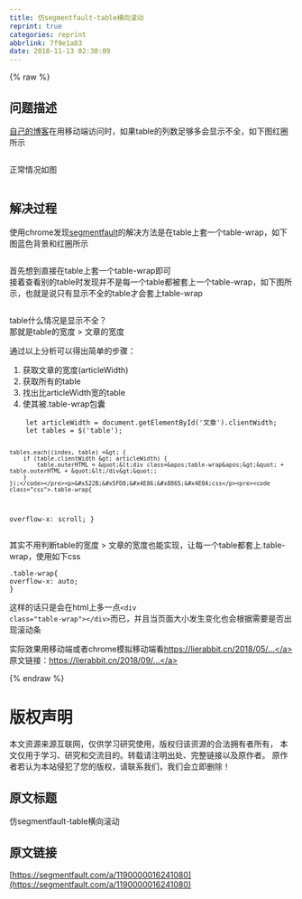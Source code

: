 ```yaml
---
title: 仿segmentfault-table横向滚动
reprint: true
categories: reprint
abbrlink: 7f9e1a83
date: 2018-11-13 02:30:09
---
```


{% raw %}
<h2>&#x95EE;&#x9898;&#x63CF;&#x8FF0;</h2><p><a href="https://lierabbit.cn" rel="nofollow noreferrer">&#x81EA;&#x5DF1;&#x7684;&#x535A;&#x5BA2;</a>&#x5728;&#x7528;&#x79FB;&#x52A8;&#x7AEF;&#x8BBF;&#x95EE;&#x65F6;&#xFF0C;&#x5982;&#x679C;table&#x7684;&#x5217;&#x6570;&#x8DB3;&#x591F;&#x591A;&#x4F1A;&#x663E;&#x793A;&#x4E0D;&#x5168;&#xFF0C;&#x5982;&#x4E0B;&#x56FE;&#x7EA2;&#x5708;&#x6240;&#x793A;</p><p><span class="img-wrap"><img data-src="/img/bVbgjlz?w=800&amp;h=938" src="https://static.alili.tech/img/bVbgjlz?w=800&amp;h=938" alt="" title=""></span></p><p>&#x6B63;&#x5E38;&#x60C5;&#x51B5;&#x5982;&#x56FE;</p><p><span class="img-wrap"><img data-src="/img/bVbgjlM?w=2066&amp;h=244" src="https://static.alili.tech/img/bVbgjlM?w=2066&amp;h=244" alt="" title=""></span></p><h2>&#x89E3;&#x51B3;&#x8FC7;&#x7A0B;</h2><p>&#x4F7F;&#x7528;chrome&#x53D1;&#x73B0;<a href="https://segmentfault.com">segmentfault</a>&#x7684;&#x89E3;&#x51B3;&#x65B9;&#x6CD5;&#x662F;&#x5728;table&#x4E0A;&#x5957;&#x4E00;&#x4E2A;table-wrap&#xFF0C;&#x5982;&#x4E0B;&#x56FE;&#x84DD;&#x8272;&#x80CC;&#x666F;&#x548C;&#x7EA2;&#x5708;&#x6240;&#x793A;</p><p><span class="img-wrap"><img data-src="/img/bVbgjlV?w=2766&amp;h=1476" src="https://static.alili.tech/img/bVbgjlV?w=2766&amp;h=1476" alt="" title=""></span></p><p>&#x9996;&#x5148;&#x60F3;&#x5230;&#x76F4;&#x63A5;&#x5728;table&#x4E0A;&#x5957;&#x4E00;&#x4E2A;table-wrap&#x5373;&#x53EF;<br>&#x63A5;&#x7740;&#x67E5;&#x770B;&#x522B;&#x7684;table&#x65F6;&#x53D1;&#x73B0;&#x5E76;&#x4E0D;&#x662F;&#x6BCF;&#x4E00;&#x4E2A;table&#x90FD;&#x88AB;&#x5957;&#x4E0A;&#x4E00;&#x4E2A;table-wrap&#xFF0C;&#x5982;&#x4E0B;&#x56FE;&#x6240;&#x793A;&#xFF0C;&#x4E5F;&#x5C31;&#x662F;&#x8BF4;&#x53EA;&#x6709;&#x663E;&#x793A;&#x4E0D;&#x5168;&#x7684;table&#x624D;&#x4F1A;&#x5957;&#x4E0A;table-wrap</p><p><span class="img-wrap"><img data-src="/img/bVbgjlZ?w=2738&amp;h=1412" src="https://static.alili.tech/img/bVbgjlZ?w=2738&amp;h=1412" alt="" title=""></span></p><p>table&#x4EC0;&#x4E48;&#x60C5;&#x51B5;&#x662F;&#x663E;&#x793A;&#x4E0D;&#x5168;&#xFF1F;<br>&#x90A3;&#x5C31;&#x662F;table&#x7684;&#x5BBD;&#x5EA6; &gt; &#x6587;&#x7AE0;&#x7684;&#x5BBD;&#x5EA6;</p><p>&#x901A;&#x8FC7;&#x4EE5;&#x4E0A;&#x5206;&#x6790;&#x53EF;&#x4EE5;&#x5F97;&#x51FA;&#x7B80;&#x5355;&#x7684;&#x6B65;&#x9AA4;&#xFF1A;</p><ol><li>&#x83B7;&#x53D6;&#x6587;&#x7AE0;&#x7684;&#x5BBD;&#x5EA6;(articleWidth)</li><li>&#x83B7;&#x53D6;&#x6240;&#x6709;&#x7684;table</li><li>&#x627E;&#x51FA;&#x6BD4;articleWidth&#x5BBD;&#x7684;table</li><li>&#x4F7F;&#x5176;&#x88AB;.table-wrap&#x5305;&#x56CA;</li></ol><pre><code class="javaScript">    let articleWidth = document.getElementById(&apos;&#x6587;&#x7AE0;&apos;).clientWidth;
    let tables = $(&apos;table&apos;);
    
    tables.each((index, table) =&gt; {
        if (table.clientWidth &gt; articleWidth) {
            table.outerHTML = &quot;&lt;div class=&apos;table-wrap&apos;&gt;&quot; + table.outerHTML + &quot;&lt;/div&gt;&quot;;
        }
    });</code></pre><p>&#x522B;&#x5FD8;&#x4E86;&#x8865;&#x4E0A;css</p><pre><code class="css">.table-wrap{
  overflow-x: scroll;
}</code></pre><p>&#x5176;&#x5B9E;&#x4E0D;&#x7528;&#x5224;&#x65AD;table&#x7684;&#x5BBD;&#x5EA6; &gt; &#x6587;&#x7AE0;&#x7684;&#x5BBD;&#x5EA6;&#x4E5F;&#x80FD;&#x5B9E;&#x73B0;&#xFF0C;&#x8BA9;&#x6BCF;&#x4E00;&#x4E2A;table&#x90FD;&#x5957;&#x4E0A;.table-wrap&#xFF0C;&#x4F7F;&#x7528;&#x5982;&#x4E0B;css</p><pre><code class="css">.table-wrap{
  overflow-x: auto;
}</code></pre><p>&#x8FD9;&#x6837;&#x7684;&#x8BDD;&#x53EA;&#x662F;&#x4F1A;&#x5728;html&#x4E0A;&#x591A;&#x4E00;&#x70B9;<code>&lt;div class=&quot;table-wrap&quot;&gt;&lt;/div&gt;</code>&#x800C;&#x5DF2;&#xFF0C;&#x5E76;&#x4E14;&#x5F53;&#x9875;&#x9762;&#x5927;&#x5C0F;&#x53D1;&#x751F;&#x53D8;&#x5316;&#x4E5F;&#x4F1A;&#x6839;&#x636E;&#x9700;&#x8981;&#x662F;&#x5426;&#x51FA;&#x73B0;&#x6EDA;&#x52A8;&#x6761;</p><p>&#x5B9E;&#x9645;&#x6548;&#x679C;&#x7528;&#x79FB;&#x52A8;&#x7AEF;&#x6216;&#x8005;chrome&#x6A21;&#x62DF;&#x79FB;&#x52A8;&#x7AEF;&#x770B;<a href="https://lierabbit.cn/2018/05/08/%E6%9C%80%E9%95%BF%E5%9B%9E%E6%96%87%E5%AD%90%E4%B8%B2" rel="nofollow noreferrer"></a><a href="https://lierabbit.cn/2018/05/08/%E6%9C%80%E9%95%BF%E5%9B%9E%E6%96%87%E5%AD%90%E4%B8%B2" rel="nofollow noreferrer">https://lierabbit.cn/2018/05/...</a><br>&#x539F;&#x6587;&#x94FE;&#x63A5;&#xFF1A;<a href="https://lierabbit.cn/2018/09/02/%E4%BB%BFsegmentfault-table%E6%A8%AA%E5%90%91%E6%BB%9A%E5%8A%A8/" rel="nofollow noreferrer"></a><a href="https://lierabbit.cn/2018/09/02/%E4%BB%BFsegmentfault-table%E6%A8%AA%E5%90%91%E6%BB%9A%E5%8A%A8" rel="nofollow noreferrer">https://lierabbit.cn/2018/09/...</a></p>
{% endraw %}

# 版权声明
本文资源来源互联网，仅供学习研究使用，版权归该资源的合法拥有者所有，
本文仅用于学习、研究和交流目的。转载请注明出处、完整链接以及原作者。
原作者若认为本站侵犯了您的版权，请联系我们，我们会立即删除！

## 原文标题
仿segmentfault-table横向滚动

## 原文链接
[https://segmentfault.com/a/1190000016241080](https://segmentfault.com/a/1190000016241080)

